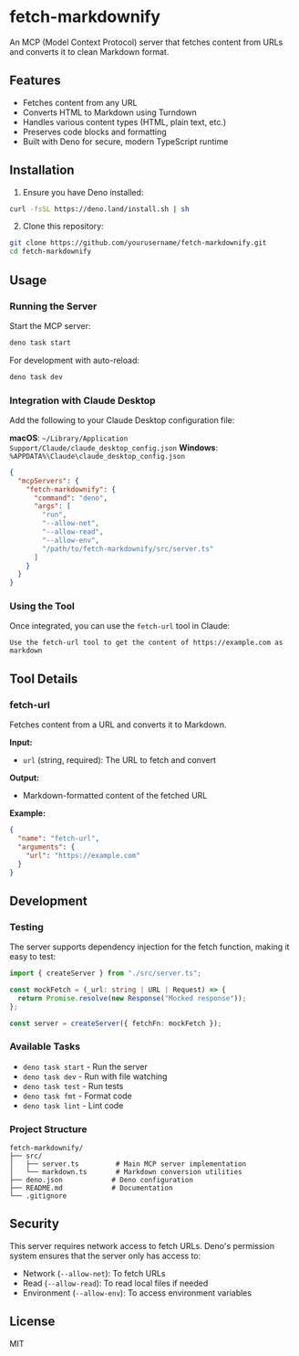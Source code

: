 # fetch-markdownify

An MCP (Model Context Protocol) server that fetches content from URLs and
converts it to clean Markdown format.

## Features

- Fetches content from any URL
- Converts HTML to Markdown using Turndown
- Handles various content types (HTML, plain text, etc.)
- Preserves code blocks and formatting
- Built with Deno for secure, modern TypeScript runtime

## Installation

1. Ensure you have Deno installed:

```bash
curl -fsSL https://deno.land/install.sh | sh
```

2. Clone this repository:

```bash
git clone https://github.com/yourusername/fetch-markdownify.git
cd fetch-markdownify
```

## Usage

### Running the Server

Start the MCP server:

```bash
deno task start
```

For development with auto-reload:

```bash
deno task dev
```

### Integration with Claude Desktop

Add the following to your Claude Desktop configuration file:

**macOS**: `~/Library/Application Support/Claude/claude_desktop_config.json`
**Windows**: `%APPDATA%\Claude\claude_desktop_config.json`

```json
{
  "mcpServers": {
    "fetch-markdownify": {
      "command": "deno",
      "args": [
        "run",
        "--allow-net",
        "--allow-read",
        "--allow-env",
        "/path/to/fetch-markdownify/src/server.ts"
      ]
    }
  }
}
```

### Using the Tool

Once integrated, you can use the `fetch-url` tool in Claude:

```
Use the fetch-url tool to get the content of https://example.com as markdown
```

## Tool Details

### fetch-url

Fetches content from a URL and converts it to Markdown.

**Input:**

- `url` (string, required): The URL to fetch and convert

**Output:**

- Markdown-formatted content of the fetched URL

**Example:**

```json
{
  "name": "fetch-url",
  "arguments": {
    "url": "https://example.com"
  }
}
```

## Development

### Testing

The server supports dependency injection for the fetch function, making it easy
to test:

```typescript
import { createServer } from "./src/server.ts";

const mockFetch = (_url: string | URL | Request) => {
  return Promise.resolve(new Response("Mocked response"));
};

const server = createServer({ fetchFn: mockFetch });
```

### Available Tasks

- `deno task start` - Run the server
- `deno task dev` - Run with file watching
- `deno task test` - Run tests
- `deno task fmt` - Format code
- `deno task lint` - Lint code

### Project Structure

```
fetch-markdownify/
├── src/
│   ├── server.ts         # Main MCP server implementation
│   └── markdown.ts       # Markdown conversion utilities
├── deno.json            # Deno configuration
├── README.md            # Documentation
└── .gitignore
```

## Security

This server requires network access to fetch URLs. Deno's permission system
ensures that the server only has access to:

- Network (`--allow-net`): To fetch URLs
- Read (`--allow-read`): To read local files if needed
- Environment (`--allow-env`): To access environment variables

## License

MIT
